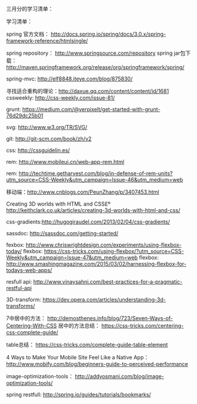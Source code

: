 三月分的学习清单：


学习清单： 

spring 官方文档： http://docs.spring.io/spring/docs/3.0.x/spring-framework-reference/htmlsingle/

spring repository： http://www.springsource.com/repository
spring jar包下载： http://maven.springframework.org/release/org/springframework/spring/

spring-mvc: http://elf8848.iteye.com/blog/875830/

寻找适合重构的理论：http://daxue.qq.com/content/content/id/1681
cssweekly: http://css-weekly.com/issue-81/

grunt: https://medium.com/@verpixelt/get-started-with-grunt-76d29dc25b01

svg:  http://www.w3.org/TR/SVG/

git: http://git-scm.com/book/zh/v2

css: http://cssguidelin.es/

rem: http://www.mobileui.cn/web-app-rem.html

rem: http://techtime.getharvest.com/blog/in-defense-of-rem-units?utm_source=CSS-Weekly&utm_campaign=Issue-46&utm_medium=web

移动端：http://www.cnblogs.com/PeunZhang/p/3407453.html

Creating 3D worlds with HTML and CSS£º http://keithclark.co.uk/articles/creating-3d-worlds-with-html-and-css/

css-gradients:http://hugogiraudel.com/2013/02/04/css-gradients/

sassdoc: http://sassdoc.com/getting-started/

fexbox: http://www.chriswrightdesign.com/experiments/using-flexbox-today/
flexbox: https://css-tricks.com/using-flexbox/?utm_source=CSS-Weekly&utm_campaign=Issue-47&utm_medium=web
flexbox: http://www.smashingmagazine.com/2015/03/02/harnessing-flexbox-for-todays-web-apps/

resfull api: http://www.vinaysahni.com/best-practices-for-a-pragmatic-restful-api

3D-transform: https://dev.opera.com/articles/understanding-3d-transforms/

7中居中的方法： http://demosthenes.info/blog/723/Seven-Ways-of-Centering-With-CSS
居中的方法总结： https://css-tricks.com/centering-css-complete-guide/

table总结： https://css-tricks.com/complete-guide-table-element

4 Ways to Make Your Mobile Site Feel Like a Native App： http://www.mobify.com/blog/beginners-guide-to-perceived-performance

image-optimization-tools： http://addyosmani.com/blog/image-optimization-tools/

spring restfull: http://spring.io/guides/tutorials/bookmarks/